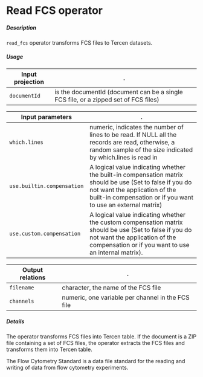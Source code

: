 # Read FCS operator

##### Description

`read_fcs` operator transforms FCS files to Tercen datasets.

##### Usage

Input projection|.
---|---
`documentId`        | is the documentId (document can be a single FCS file, or a zipped set of FCS files)

Input parameters|.
---|---
`which.lines`        | numeric, indicates the number of lines to be read. If NULL all the records are read, otherwise, a random sample of the size indicated by which.lines is read in
`use.builtin.compensation`        | A logical value indicating whether the built-in compensation matrix should be use (Set to false if you do not want the application of the built-in compensation or if you want to use an external matrix)
`use.custom.compensation`        | A logical value indicating whether the custom compensation matrix should be use (Set to false if you do not want the application of the compensation or if you want to use an internal matrix).

Output relations|.
---|---
`filename`          | character, the name of the FCS file
`channels`          | numeric, one variable per channel in the FCS file

##### Details

The operator transforms FCS files into Tercen table. If the document is a ZIP file containing a set of FCS files, the operator extracts the FCS files and transforms them into Tercen table.

The Flow Cytometry Standard is a data file standard for the reading and writing of data from flow cytometry experiments.
